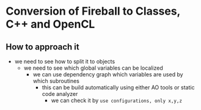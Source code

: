 # Conversion of Fireball to Classes, C++ and OpenCL

## How to approach it

* we need to see how to split it to objects
    * we need to see which global variables can be localized
        * we can use dependency graph which variables are used by which subroutines
            * this can be build automatically using either AO tools or static code analyzer
                * we can check it by `use configurations, only x,y,z`